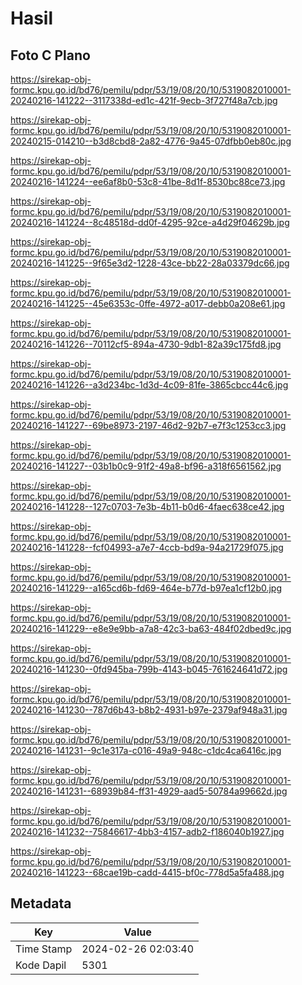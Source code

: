# Hasil

## Foto C Plano

https://sirekap-obj-formc.kpu.go.id/bd76/pemilu/pdpr/53/19/08/20/10/5319082010001-20240216-141222--3117338d-ed1c-421f-9ecb-3f727f48a7cb.jpg

https://sirekap-obj-formc.kpu.go.id/bd76/pemilu/pdpr/53/19/08/20/10/5319082010001-20240215-014210--b3d8cbd8-2a82-4776-9a45-07dfbb0eb80c.jpg

https://sirekap-obj-formc.kpu.go.id/bd76/pemilu/pdpr/53/19/08/20/10/5319082010001-20240216-141224--ee6af8b0-53c8-41be-8d1f-8530bc88ce73.jpg

https://sirekap-obj-formc.kpu.go.id/bd76/pemilu/pdpr/53/19/08/20/10/5319082010001-20240216-141224--8c48518d-dd0f-4295-92ce-a4d29f04629b.jpg

https://sirekap-obj-formc.kpu.go.id/bd76/pemilu/pdpr/53/19/08/20/10/5319082010001-20240216-141225--9f65e3d2-1228-43ce-bb22-28a03379dc66.jpg

https://sirekap-obj-formc.kpu.go.id/bd76/pemilu/pdpr/53/19/08/20/10/5319082010001-20240216-141225--45e6353c-0ffe-4972-a017-debb0a208e61.jpg

https://sirekap-obj-formc.kpu.go.id/bd76/pemilu/pdpr/53/19/08/20/10/5319082010001-20240216-141226--70112cf5-894a-4730-9db1-82a39c175fd8.jpg

https://sirekap-obj-formc.kpu.go.id/bd76/pemilu/pdpr/53/19/08/20/10/5319082010001-20240216-141226--a3d234bc-1d3d-4c09-81fe-3865cbcc44c6.jpg

https://sirekap-obj-formc.kpu.go.id/bd76/pemilu/pdpr/53/19/08/20/10/5319082010001-20240216-141227--69be8973-2197-46d2-92b7-e7f3c1253cc3.jpg

https://sirekap-obj-formc.kpu.go.id/bd76/pemilu/pdpr/53/19/08/20/10/5319082010001-20240216-141227--03b1b0c9-91f2-49a8-bf96-a318f6561562.jpg

https://sirekap-obj-formc.kpu.go.id/bd76/pemilu/pdpr/53/19/08/20/10/5319082010001-20240216-141228--127c0703-7e3b-4b11-b0d6-4faec638ce42.jpg

https://sirekap-obj-formc.kpu.go.id/bd76/pemilu/pdpr/53/19/08/20/10/5319082010001-20240216-141228--fcf04993-a7e7-4ccb-bd9a-94a21729f075.jpg

https://sirekap-obj-formc.kpu.go.id/bd76/pemilu/pdpr/53/19/08/20/10/5319082010001-20240216-141229--a165cd6b-fd69-464e-b77d-b97ea1cf12b0.jpg

https://sirekap-obj-formc.kpu.go.id/bd76/pemilu/pdpr/53/19/08/20/10/5319082010001-20240216-141229--e8e9e9bb-a7a8-42c3-ba63-484f02dbed9c.jpg

https://sirekap-obj-formc.kpu.go.id/bd76/pemilu/pdpr/53/19/08/20/10/5319082010001-20240216-141230--0fd945ba-799b-4143-b045-761624641d72.jpg

https://sirekap-obj-formc.kpu.go.id/bd76/pemilu/pdpr/53/19/08/20/10/5319082010001-20240216-141230--787d6b43-b8b2-4931-b97e-2379af948a31.jpg

https://sirekap-obj-formc.kpu.go.id/bd76/pemilu/pdpr/53/19/08/20/10/5319082010001-20240216-141231--9c1e317a-c016-49a9-948c-c1dc4ca6416c.jpg

https://sirekap-obj-formc.kpu.go.id/bd76/pemilu/pdpr/53/19/08/20/10/5319082010001-20240216-141231--68939b84-ff31-4929-aad5-50784a99662d.jpg

https://sirekap-obj-formc.kpu.go.id/bd76/pemilu/pdpr/53/19/08/20/10/5319082010001-20240216-141232--75846617-4bb3-4157-adb2-f186040b1927.jpg

https://sirekap-obj-formc.kpu.go.id/bd76/pemilu/pdpr/53/19/08/20/10/5319082010001-20240216-141223--68cae19b-cadd-4415-bf0c-778d5a5fa488.jpg


## Metadata

| Key        | Value               |
| ---------- | ------------------- |
| Time Stamp | 2024-02-26 02:03:40 |
| Kode Dapil | 5301                |



